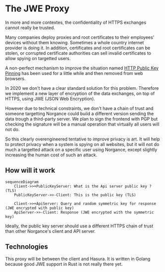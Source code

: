 # The JWE Proxy

In more and more contextes, the confidentiality of HTTPS exchanges cannot really be trusted.

Many companies deploy proxies and root certificates to their employees' devices without them knowing. Sometimes a whole country internet provider is doing it. In addition, certificates and root certificates can be stolen, or corrupted certificate authorities can sell invalid certificates to allow spying on targetted users.  

A non-perfect mechanism to improve the situation named [HTTP Public Key Pinning](https://en.wikipedia.org/wiki/HTTP_Public_Key_Pinning) has been used for a little while and then removed from web browsers.

In 2020 we don't have a clear standard solution for this problem. Therefore we implement a new layer of encryption of the data exchanges, on top of HTTPS, using JWE (JSON Web Encryption).

However due to technical constraints, we don't have a chain of trust and someone targetting Norgance could build a different version sending the data trough a third-party server. We plan to sign the frontend with PGP but checking the signature will be a manual operation that virtually all users will not do.

So this clearly overengineered tentative to improve privacy is art. It will help to protect privacy when a system is spying on all websites, but it will not do much a targetted attack on a specific user using Norgance, except slightly increasing the human cost of such an attack.


## How will it work

```mermaid
sequenceDiagram
    Client->>+PublicKeyServer: What is the Api server public key ? (TLS)
    PublicKeyServer->>-Client: This is the public key (TLS)

    Client->>+ApiServer: Query and random symmetric key for response (JWE encrypted with public key)
    ApiServer->>-Client: Response (JWE encrypted with the symmetric key)
```

Ideally, the public key server should use a different HTTPS chain of trust than other Norgance's client and API server.

## Technologies

This proxy will be between the client and Hasura. It is written in Golang because good JWE support in Rust is not really there yet.